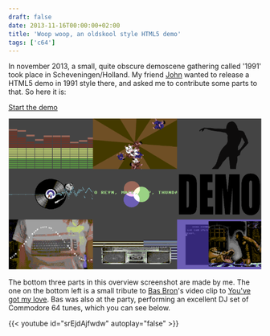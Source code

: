 ```yaml
---
draft: false
date: 2013-11-16T00:00:00+02:00
title: 'Woop woop, an oldskool style HTML5 demo'
tags: ['c64']
---
```


In november 2013, a small, quite obscure demoscene gathering called '1991' took
place in Scheveningen/Holland. My friend [John](https://www.johnbruin.net/)
wanted to release a HTML5 demo in 1991 style there, and asked me to contribute
some parts to that. So here it is:

[Start the demo](https://johnbruin.net/1991demo/index.htm)

![1991 demo screenshot](1991.png)

The bottom three parts in this overview screenshot are made by me.
The one on the bottom left is a small tribute to [Bas Bron](https://en.wikipedia.org/wiki/Bas_Bron)'s video clip to [You've got my love](https://www.youtube.com/watch?v=-LsDy7N-Nz4). Bas was also at the party, performing an excellent DJ set of Commodore 64 tunes, which you can see below.

{{< youtube id="srEjdAjfwdw" autoplay="false" >}}
